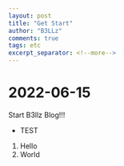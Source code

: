 ```yaml
---
layout: post
title: "Get Start"
author: "B3LLz"
comments: true
tags: etc
excerpt_separator: <!--more-->
---
```


# 2022-06-15

Start B3llz Blog!!!

- TEST
1. Hello
2. World